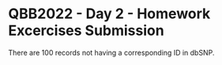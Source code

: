  # QBB2022 - Day 2 - Homework Excercises Submission

There are 100 records not having a corresponding ID in dbSNP.
